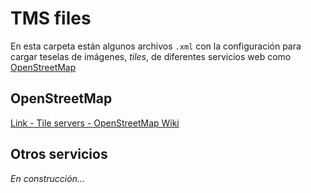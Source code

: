 # TMS files

En esta carpeta están algunos archivos `.xml` con la configuración para cargar teselas de imágenes, *tiles*, de diferentes servicios web como [OpenStreetMap](http://www.osm.org)

## OpenStreetMap

[Link - Tile servers - OpenStreetMap Wiki](http://wiki.openstreetmap.org/wiki/Tile_servers)


## Otros servicios

*En construcción...*